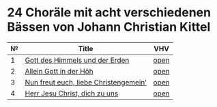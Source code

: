 # 24 Choräle mit acht verschiedenen Bässen von Johann Christian Kittel


| № | Title                                                                                    | VHV                                                                                                                                                                    |
|---|------------------------------------------------------------------------------------------|------------------------------------------------------------------------------------------------------------------------------------------------------------------------|
| 1 | [Gott des Himmels und der Erden](kern/01-gott-des-himmels-und-der-erden.krn)             | [open](https://verovio.humdrum.org/?file=https://raw.githubusercontent.com/WolfgangDrescher/kittel-24-chorales/master/kern/01-gott-des-himmels-und-der-erden.krn)      |
| 2 | [Allein Gott in der Höh](kern/02-allein-gott-in-der-hoeh.krn)                            | [open](https://verovio.humdrum.org/?file=https://raw.githubusercontent.com/WolfgangDrescher/kittel-24-chorales/master/kern/02-allein-gott-in-der-hoeh.krn)             |
| 3 | [Nun freut euch, liebe Christengemein’](kern/03-nun-freut-euch-liebe-christengemein.krn) | [open](https://verovio.humdrum.org/?file=https://raw.githubusercontent.com/WolfgangDrescher/kittel-24-chorales/master/kern/03-nun-freut-euch-liebe-christengemein.krn) |
| 4 | [Herr Jesu Christ, dich zu uns](kern/04-herr-jesu-christ-dich-zu-uns.krn)                | [open](https://verovio.humdrum.org/?file=https://raw.githubusercontent.com/WolfgangDrescher/kittel-24-chorales/master/kern/04-herr-jesu-christ-dich-zu-uns.krn)        |
